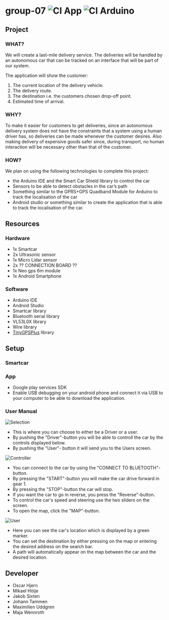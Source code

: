# group-07 ![CI App](https://github.com/DIT112-V20/group-07/workflows/CI%20App/badge.svg) ![CI Arduino](https://github.com/DIT112-V20/group-07/workflows/CI%20Arduino/badge.svg)

## Project
### WHAT?
We will create a last-mile delivery service. The deliveries will be handled by an autonomous car that can be tracked on an interface  that will be part of our system. 

The application will show the customer:
  1. The current location of the delivery vehicle. 
  2. The delivery route.
  3. The destination i.e. the customers chosen drop-off point.
  4. Estimated time of arrival.

### WHY?
To make it easier for customers to get deliveries, since an autonomous delivery system does not have the constraints that a system using a human driver has, so deliveries can be made whenever the customer desires. Also making delivery of expensive goods  safer since, during transport, no human interaction will be necessary other than that of the customer.

### HOW?
We plan on using the following technologies to complete this project: 
- the Arduino IDE and the Smart Car Shield library to control the car
- Sensors to be able to detect obstacles in the car’s path
- Something similar to the GPRS+GPS Quadband Module for Arduino to track the localisation of the car
- Android studio or something similar to create the application that is able to track the localisation of the car.


## Resources
### Hardware
- 1x Smartcar
- 2x Ultrasonic sensor
- 1x Micro Lidar sensor
- 2x ?? CONNECTION BOARD ??
- 1x Neo gps 6m module
- 1x Android Smartphone

### Software
- Arduino IDE
- Android Studio
- Smartcar library
- Bluetooth serial library
- VL53L0X library
- Wire library
- [TinyGPSPlus](https://github.com/mikalhart/TinyGPSPlus) library

## Setup

### Smartcar

### App
- Google play services SDK
- Enable USB debugging on your android phone and connect it via USB to your computer to be able to download the application.

### User Manual
![Selection](https://imgur.com/zAEGNVP)
- This is where you can choose to either be a Driver or a user.
- By pushing the "Driver"-button you will be able to controll the car by the controls displayed below.
- By pushing the "User"- button it will send you to the Users screen.

![Controller](https://imgur.com/8RqL9Vr)
- You can connect to the car by using the "CONNECT TO BLUETOOTH"-button.
- By pressing the "START"-button you will make the car drive forward in gear 1.
- By pressing the "STOP"-button the car will stop.
- If you want the car to go in reverse, you press the "Reverse"-button.
- To control the car's speed and steering use the two sliders on the screen.
- To open the map, click the "MAP"-button.

![User](https://imgur.com/nykkonX)
- Here you can see the car's location which is displayed by a green marker.
- You can set the destination by either pressing on the map or entering the desired address on the search bar.
- A path will automatically appear on the map between the car and the desired location.


## Developer
- Oscar Hjern
- Mikael Höije
- Jakob Sixten
- Johann Tammen
- Maximilien Uddgren
- Maja Wennroth
